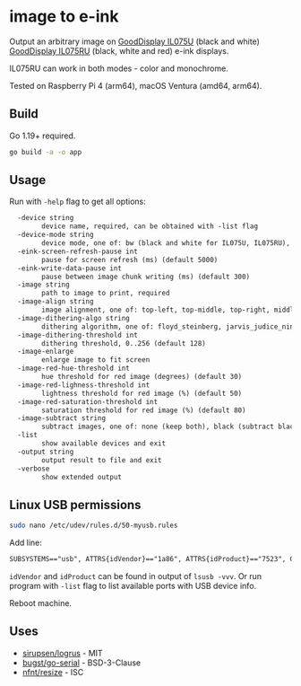 # image to e-ink

Output an arbitrary image on 
[GoodDisplay IL075U](https://www.good-display.com/product/404.html) (black and white)
[GoodDisplay IL075RU](https://www.good-display.com/product/418.html) (black, white and red)
e-ink displays.

IL075RU can work in both modes - color and monochrome.

Tested on Raspberry Pi 4 (arm64), macOS Ventura (amd64, arm64). 

## Build

Go 1.19+ required.

```bash
go build -a -o app
```

## Usage

Run with `-help` flag to get all options:

```txt
  -device string
        device name, required, can be obtained with -list flag
  -device-mode string
        device mode, one of: bw (black and white for IL075U, IL075RU), bwr (black, white and red for IL075RU) (default "bw")
  -eink-screen-refresh-pause int
        pause for screen refresh (ms) (default 5000)
  -eink-write-data-pause int
        pause between image chunk writing (ms) (default 300)
  -image string
        path to image to print, required
  -image-align string
        image alignment, one of: top-left, top-middle, top-right, middle-left, middle, middle-right, bottom-left, bottom-middle, bottom-right (default "middle")
  -image-dithering-algo string
        dithering algorithm, one of: floyd_steinberg, jarvis_judice_ninke, atkinson, burkes, stucki, sierra (default "floyd_steinberg")
  -image-dithering-threshold int
        dithering threshold, 0..256 (default 128)
  -image-enlarge
        enlarge image to fit screen
  -image-red-hue-threshold int
        hue threshold for red image (degrees) (default 30)
  -image-red-lighness-threshold int
        lightness threshold for red image (%) (default 50)
  -image-red-saturation-threshold int
        saturation threshold for red image (%) (default 80)
  -image-subtract string
        subtract images, one of: none (keep both), black (subtract black-and-white from red), red (subtract red from black-and-white) (default "none")
  -list
        show available devices and exit
  -output string
        output result to file and exit
  -verbose
        show extended output
```

## Linux USB permissions

```bash
sudo nano /etc/udev/rules.d/50-myusb.rules
```

Add line:

```txt
SUBSYSTEMS=="usb", ATTRS{idVendor}=="1a86", ATTRS{idProduct}=="7523", GROUP="users", MODE="0666"
```

`idVendor` and `idProduct` can be found in output of `lsusb -vvv`.
Or run program with `-list` flag to list available ports with USB device info.

Reboot machine.

## Uses

* [sirupsen/logrus](https://github.com/sirupsen/logrus) - MIT
* [bugst/go-serial](https://github.com/bugst/go-serial) - BSD-3-Clause
* [nfnt/resize](https://github.com/nfnt/resize) - ISC
